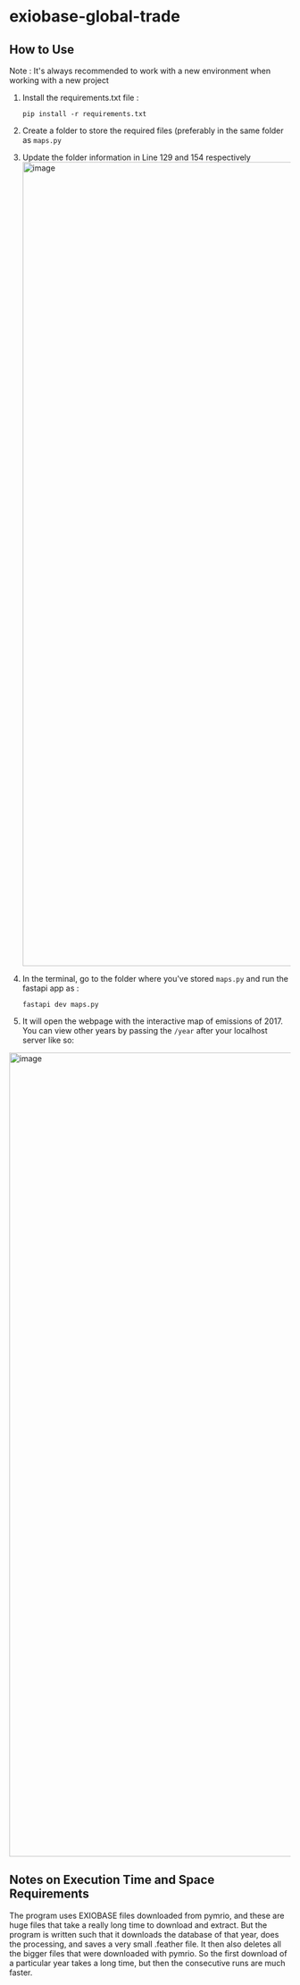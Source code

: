 # exiobase-global-trade

## How to Use

Note : It's always recommended to work with a new environment when working with a new project


1. Install the requirements.txt file :
   ```
   pip install -r requirements.txt
   ```
2. Create a folder to store the required files (preferably in the same folder as `maps.py`
3. Update the folder information in Line 129 and 154 respectively
   <img width="1440" alt="image" src="https://github.com/user-attachments/assets/6cd9011a-081c-4f0d-8b9f-d391723ae2e0">

4. In the terminal, go to the folder where you've stored `maps.py` and run the fastapi app as :
   ```
   fastapi dev maps.py
   ```
5. It will open the webpage with the interactive map of emissions of 2017. You can view other years by passing the `/year` after your localhost server like so:
<img width="1440" alt="image" src="https://github.com/user-attachments/assets/ecd99874-da76-432b-a698-97594614dae7">


## Notes on Execution Time and Space Requirements

The program uses EXIOBASE files downloaded from pymrio, and these are huge files that take a really long time to download and extract. But the program is written such that it downloads the database of that year, does the processing, and saves a very small .feather file. It then also deletes all the bigger files that were downloaded with pymrio. So the first download of a particular year takes a long time, but then the consecutive runs are much faster. 
